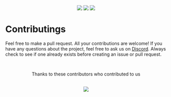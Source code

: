 <div align="center">
  <img src="https://i.postimg.cc/FKqjzDCy/New-Project-2.png">
  <a href="https://discord.gg/mk7QrzZaPh"><img src="https://img.shields.io/discord/1127854927654428762?logo=discord&logoColor=white" /></a>
  <img src="https://img.shields.io/github/commit-activity/m/zent-playground/zent-bot/main?logo=github" />
</div>

# Contributings
Feel free to make a pull request. All your contributions are welcome! If you have any questions about the project, feel free to ask us on [Discord](https://discord.gg/mk7QrzZaPh). Always check to see if one already exists before creating an issue or pull request.
<div align="center">
  <br />
  <p>Thanks to these contributors who contributed to us</p>
  <br />
  <a href="https://github.com/zent-playground/zent-bot/graphs/contributors">
    <img src="https://contrib.rocks/image?repo=zent-playground/zent-bot" />
  </a>
</div>
